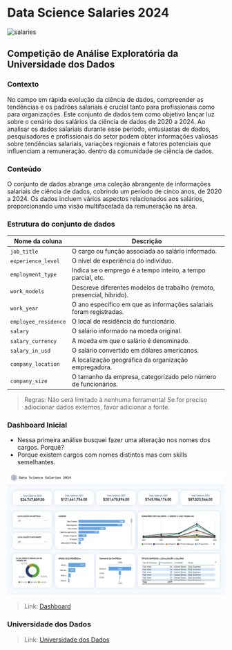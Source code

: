 # Data Science Salaries 2024

![salaries](https://img.freepik.com/free-vector/stack-money-gold-coins-3d-cartoon-style-icon-coins-with-dollar-sign-wad-cash-currency-flat-vector-illustration-wealth-investment-success-savings-economy-profit-concept_74855-26108.jpg?w=740&t=st=1709389349~exp=1709389949~hmac=73cf00293c3b43dcdad0810962222e284cb404b02377380605024af94be6c827)

## Competição de Análise Exploratória da Universidade dos Dados 

### Contexto

No campo em rápida evolução da ciência de dados, compreender as tendências e os padrões salariais é crucial tanto para profissionais como para organizações. Este conjunto de dados tem como objetivo lançar luz sobre o cenário dos salários da ciência de dados de 2020 a 2024. Ao analisar os dados salariais durante esse período, entusiastas de dados, pesquisadores e profissionais do setor podem obter informações valiosas sobre tendências salariais, variações regionais e fatores potenciais que influenciam a remuneração. dentro da comunidade de ciência de dados.

### Conteúdo

O conjunto de dados abrange uma coleção abrangente de informações salariais de ciência de dados, cobrindo um período de cinco anos, de 2020 a 2024. Os dados incluem vários aspectos relacionados aos salários, proporcionando uma visão multifacetada da remuneração na área.

### Estrutura do conjunto de dados

| Nome da coluna | Descrição |
| --- | --- |
| `job_title` |  O cargo ou função associada ao salário informado. |
| `experience_level` | O nível de experiência do indivíduo. |
| `employment_type` | Indica se o emprego é a tempo inteiro, a tempo parcial, etc. |
| `work_models` | Descreve diferentes modelos de trabalho (remoto, presencial, híbrido). |
| `work_year` | O ano específico em que as informações salariais foram registradas. |
| `employee_residence` | O local de residência do funcionário. |
| `salary` | O salário informado na moeda original. |
| `salary_currency` | A moeda em que o salário é denominado. |
| `salary_in_usd` | O salário convertido em dólares americanos. |
| `company_location` | A localização geográfica da organização empregadora. |
| `company_size` | O tamanho da empresa, categorizado pelo número de funcionários. |

> Regras: Não será limitado à nenhuma ferramenta! Se for preciso adiocionar dados externos, favor adicionar a fonte.

### Dashboard Inicial

- Nessa primeira análise busquei fazer uma alteração nos nomes dos cargos. Porquê?
- Porque existem cargos com nomes distintos mas com skills semelhantes.

![My Image](images/dashboard.png)

> Link: [Dashboard](https://app.powerbi.com/view?r=eyJrIjoiNjUzNzM4MzAtYWI5My00ZTQ1LWE5ZjItNzc2YzQzZDUwZTg3IiwidCI6IjZjY2E5MGExLTkzYTAtNDNlYS05YTA0LTZjZDU3MmFiZjlmMCJ9)

### Universidade dos Dados
> Link: [Universidade dos Dados](https://hotmart.com/pt-br/marketplace/produtos/clube-de-assinaturas-da-universidade-dos-dados/Y79687647W)

